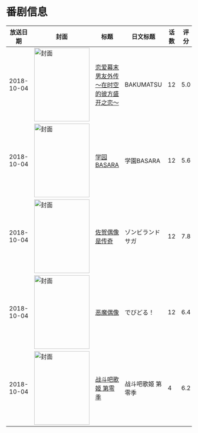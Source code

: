 # 番剧信息

|放送日期|封面|标题|日文标题|话数|评分|评分人数|
|---|---|---|---|---|---|---|
|2018-10-04|<img src="//lain.bgm.tv/pic/cover/c/74/74/241181_Ms8Kh.jpg" alt="封面" style="width:150px;height:200px;object-fit:cover;">|[恋爱幕末男友外传～在时空的彼方盛开之恋～](https://bangumi.tv/subject/241181)|BAKUMATSU|12|5.0|23人评分|
|2018-10-04|<img src="//lain.bgm.tv/pic/cover/c/ca/00/241949_3HBvm.jpg" alt="封面" style="width:150px;height:200px;object-fit:cover;">|[学园BASARA](https://bangumi.tv/subject/241949)|学園BASARA|12|5.6|77人评分|
|2018-10-04|<img src="//lain.bgm.tv/pic/cover/c/a4/ef/252655_8X396.jpg" alt="封面" style="width:150px;height:200px;object-fit:cover;">|[佐贺偶像是传奇](https://bangumi.tv/subject/252655)|ゾンビランドサガ|12|7.8|11841人评分|
|2018-10-04|<img src="//lain.bgm.tv/pic/cover/c/d7/69/261082_LUMYp.jpg" alt="封面" style="width:150px;height:200px;object-fit:cover;">|[恶魔偶像](https://bangumi.tv/subject/261082)|でびどる！|12|6.4|31人评分|
|2018-10-04|<img src="//lain.bgm.tv/pic/cover/c/c3/6d/262677_GintK.jpg" alt="封面" style="width:150px;height:200px;object-fit:cover;">|[战斗吧歌姬 第零季](https://bangumi.tv/subject/262677)|战斗吧歌姬 第零季|4|6.2|45人评分|
